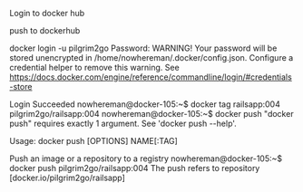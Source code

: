 Login to docker hub

push to dockerhub


docker login -u pilgrim2go
Password:
WARNING! Your password will be stored unencrypted in /home/nowhereman/.docker/config.json.
Configure a credential helper to remove this warning. See
https://docs.docker.com/engine/reference/commandline/login/#credentials-store

Login Succeeded
nowhereman@docker-105:~$ docker tag  railsapp:004 pilgrim2go/railsapp:004
nowhereman@docker-105:~$ docker push
"docker push" requires exactly 1 argument.
See 'docker push --help'.

Usage:  docker push [OPTIONS] NAME[:TAG]

Push an image or a repository to a registry
nowhereman@docker-105:~$ docker push pilgrim2go/railsapp:004
The push refers to repository [docker.io/pilgrim2go/railsapp]